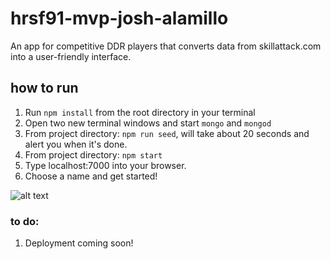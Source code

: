 # hrsf91-mvp-josh-alamillo
An app for competitive DDR players that converts data from skillattack.com into a user-friendly interface.

## how to run
1. Run ```npm install``` from the root directory in your terminal
2. Open two new terminal windows and start ```mongo``` and ```mongod```
3. From project directory:  ```npm run seed```, will take about 20 seconds and alert you when it's done.
4. From project directory:  ```npm start```
5. Type localhost:7000 into your browser.
6. Choose a name and get started!

![alt text](https://i.imgur.com/kvzosbB.png)

### to do:
1. Deployment coming soon!
